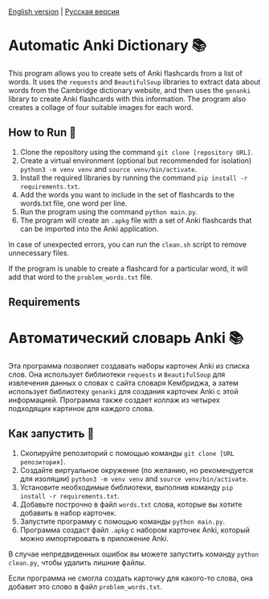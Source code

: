 [English version](#automatic-anki-dictionary-) | [Русская версия](#автоматический-словарь-anki-)

# Automatic Anki Dictionary 📚

This program allows you to create sets of Anki flashcards from a list of words. It uses the `requests` and `BeautifulSoup` libraries to extract data about words from the Cambridge dictionary website, and then uses the `genanki` library to create Anki flashcards with this information. The program also creates a collage of four suitable images for each word.

## How to Run 🚀

1. Clone the repository using the command `git clone [repository URL]`.
2. Create a virtual environment (optional but recommended for isolation) `python3 -m venv venv` and `source venv/bin/activate`.
3. Install the required libraries by running the command `pip install -r requirements.txt`.
4. Add the words you want to include in the set of flashcards to the words.txt file, one word per line.
5. Run the program using the command `python main.py`.
6. The program will create an `.apkg` file with a set of Anki flashcards that can be imported into the Anki application.

In case of unexpected errors, you can run the `clean.sh` script to remove unnecessary files.

If the program is unable to create a flashcard for a particular word, it will add that word to the `problem_words.txt` file.

## Requirements

# Автоматический словарь Anki 📚

Эта программа позволяет создавать наборы карточек Anki из списка слов. Она использует библиотеки `requests` и `BeautifulSoup` для извлечения данных о словах с сайта словаря Кембриджа, а затем использует библиотеку `genanki` для создания карточек Anki с этой информацией. Программа также создает коллаж из четырех подходящих картинок для каждого слова.

## Как запустить 🚀

1. Скопируйте репозиторий с помощью команды `git clone [URL репозитория]`.
2. Создайте виртуальное окружение (по желанию, но рекомендуется для изоляции) `python3 -m venv venv` and `source venv/bin/activate`.
3. Установите необходимые библиотеки, выполнив команду `pip install -r requirements.txt`.
4. Добавьте построчно в файл `words.txt` слова, которые вы хотите добавить в набор карточек.
5. Запустите программу с помощью команды `python main.py`.
6. Программа создаст файл `.apkg` с набором карточек Anki, который можно импортировать в приложение Anki.

В случае непредвиденных ошибок вы можете запустить команду `python clean.py`, чтобы удалить лишние файлы.

Если программа не смогла создать карточку для какого-то слова, она добавит это слово в файл `problem_words.txt`.
